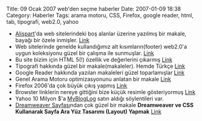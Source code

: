 Title: 09 Ocak 2007 web&#039;den seçme haberler
Date: 2007-01-09 18:38
Category: Haberler
Tags: arama motoru, CSS, Firefox, google reader, html, tab, tipografi, web2.0, yahoo

-   [Alispart][]'da web sitelerindeki boş alanlar üzerine yazılmış bir
    makale, bayağı bir özele inmişler. [Link][]
-   Web sitelerinde genelde kullandığımız alt kısımların(footer)
    web2.0'a uygun koleksiyonu güzel bir çalışma ile sunmuşlar.
    [Link][1]
-   Bu site bizim için HTML 5(!) özellik ve değerlerini çıkarmış
    [Link][2]
-   Tipografi hakkında güzel bir makale(makaleler). Hemde Türkçe
    [Link][3]
-   Google Reader hakkında yazılan makaleleri güzel toparlamışlar
    [Link][4]
-   Genel Arama Motoru optimizasyonunu anlatan bir makale [Link][5]
-   Firefox 2006'da çok büyük çıkış yapmış [Link][6]
-   Browster linklerin nereye gittiğini bize küçük resimle gösteriyormuş
    [Link][7]
-   Yahoo 10 Milyon $'a [MyBlogLog][] satın aldığı söylentileri var.
-   [Dreamweaver Sayfası][]ndan çok güzel bir makale **Dreamweaver ve
    CSS Kullanarak Sayfa Ara Yüz Tasarımı (Layout) Yapmak** [Link][8]

</p>

  [Alispart]: http://www.alistapart.com/
  [Link]: http://www.alistapart.com/articles/whitespace
  [1]: http://www.smashingmagazine.com/2007/01/09/css-based-footers-modern-solutions/
  [2]: http://simon.html5.org/html5-elements
  [3]: http://www.opereysin.com/index.php?s=5+ad%C4%B1mda+do%C4%9Fru+tipografi
  [4]: http://www.mitchelaneous.com/2007/01/05/get-more-from-google-reader-guide/
  [5]: http://blog.outer-court.com/archive/2007-01-07-n13.html
  [6]: http://www.computerworld.com/action/article.do?command=viewArticleBasic&taxonomyName=development&articleId=9007378
  [7]: http://www.browster.com/
  [MyBlogLog]: http://www.mybloglog.com/
  [Dreamweaver Sayfası]: http://www.dw.gen.tr
  [8]: http://www.dw.gen.tr/makale/detay/dreamweaver-css-sayfa-tasarimi-layout

